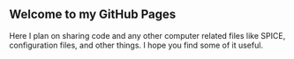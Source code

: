 ## Welcome to my GitHub Pages

Here I plan on sharing code and any other computer related files like SPICE, configuration files, and other things. I hope you find some of it useful.
